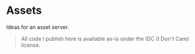 # Assets

Ideas for an asset server.

> All code I publish here is available as-is under the IDC (I Don't Care)
> license.
